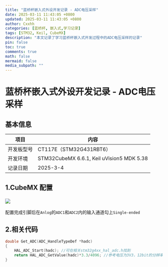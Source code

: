 ```yaml
---
title: "蓝桥杯嵌入式外设开发记录 - ADC电压采样"
date: 2025-03-11 11:43:05 +0800
updated: 2025-03-11 11:43:05 +0800
author: Cxxhh
categories: [蓝桥杯, 嵌入式,学习记录]
tags: [STM32, Keil, CubeMX]
description: "本文记录了学习蓝桥杯嵌入式开发过程中的ADC电压采样的记录"
pin: false
toc: true
comments: true
math: false
mermaid: false
media_subpath: ""
---
```

# 蓝桥杯嵌入式外设开发记录 - ADC电压采样

## 基本信息

| 项目       | 内容                                      |
| ---------- | ----------------------------------------- |
| 开发板型号 | CT117E（STM32G431RBT6）                   |
| 开发环境   | STM32CubeMX 6.6.1, Keil uVision5 MDK 5.38 |
| 记录日期   | 2025-3-4                                  |

## 1.CubeMX 配置

### ![](https://testingcf.jsdelivr.net/gh/Cxxhh/blog-img/img/ADC.png)

配置完成引脚后在`Anlog`的`ADC1`和`ADC2`内的输入通道勾上`Single-ended`

## 2.相关代码

```c
double Get_ADC(ADC_HandleTypeDef *hadc)
{
    HAL_ADC_Start(hadc); //可在相关stm32g4xx_hal_adc.h找到
    return HAL_ADC_GetValue(hadc)*3.3/4096; //参考电压为3V3，12bit的分辨率
}
```

